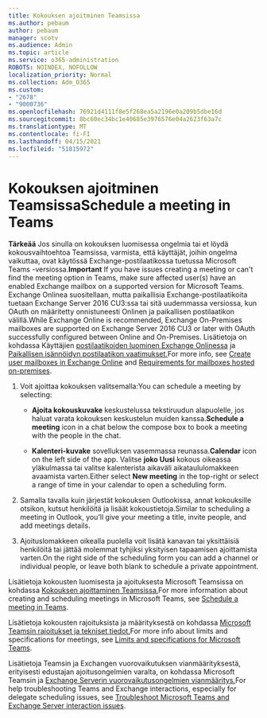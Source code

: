 ```yaml
---
title: Kokouksen ajoitminen Teamsissa
ms.author: pebaum
author: pebaum
manager: scotv
ms.audience: Admin
ms.topic: article
ms.service: o365-administration
ROBOTS: NOINDEX, NOFOLLOW
localization_priority: Normal
ms.collection: Adm_O365
ms.custom:
- "2678"
- "9000736"
ms.openlocfilehash: 76921d4111f8e5f268ea5a2196e0a209b5dbe16d
ms.sourcegitcommit: 8bc60ec34bc1e40685e3976576e04a2623f63a7c
ms.translationtype: MT
ms.contentlocale: fi-FI
ms.lasthandoff: 04/15/2021
ms.locfileid: "51815972"
---
```

# <a name="schedule-a-meeting-in-teams"></a><span data-ttu-id="f621b-102">Kokouksen ajoitminen Teamsissa</span><span class="sxs-lookup"><span data-stu-id="f621b-102">Schedule a meeting in Teams</span></span>

<span data-ttu-id="f621b-103">**Tärkeää** Jos sinulla on kokouksen luomisessa ongelmia tai et löydä kokousvaihtoehtoa Teamsissa, varmista, että käyttäjät, joihin ongelma vaikuttaa, ovat käytössä Exchange-postilaatikossa tuetussa Microsoft Teams -versiossa.</span><span class="sxs-lookup"><span data-stu-id="f621b-103">**Important** If you have issues creating a meeting or can't find the meeting option in Teams, make sure affected user(s) have an enabled Exchange mailbox on a supported version for Microsoft Teams.</span></span> <span data-ttu-id="f621b-104">Exchange Onlinea suositellaan, mutta paikallisia Exchange-postilaatikoita tuetaan Exchange Server 2016 CU3:ssa tai sitä uudemmassa versiossa, kun OAuth on määritetty onnistuneesti Onlinen ja paikallisen postilaatikon välillä.</span><span class="sxs-lookup"><span data-stu-id="f621b-104">While Exchange Online is recommended, Exchange On-Premises mailboxes are supported on Exchange Server 2016 CU3 or later with OAuth successfully configured between Online and On-Premises.</span></span> <span data-ttu-id="f621b-105">Lisätietoja on kohdassa Käyttäjien [postilaatikoiden luominen Exchange Onlinessa](https://docs.microsoft.com/exchange/recipients-in-exchange-online/create-user-mailboxes) ja [Paikallisen isännöidyn postilaatikon vaatimukset.](https://docs.microsoft.com/microsoftteams/exchange-teams-interact#requirements-for-mailboxes-hosted-on-premises)</span><span class="sxs-lookup"><span data-stu-id="f621b-105">For more info, see [Create user mailboxes in Exchange Online](https://docs.microsoft.com/exchange/recipients-in-exchange-online/create-user-mailboxes) and [Requirements for mailboxes hosted on-premises](https://docs.microsoft.com/microsoftteams/exchange-teams-interact#requirements-for-mailboxes-hosted-on-premises).</span></span> 

1. <span data-ttu-id="f621b-106">Voit ajoittaa kokouksen valitsemalla:</span><span class="sxs-lookup"><span data-stu-id="f621b-106">You can schedule a meeting by selecting:</span></span>

    - <span data-ttu-id="f621b-107">**Ajoita kokouskuvake** keskustelussa tekstiruudun alapuolelle, jos haluat varata kokouksen keskustelun muiden kanssa.</span><span class="sxs-lookup"><span data-stu-id="f621b-107">**Schedule a meeting** icon in a chat below the compose box to book a meeting with the people in the chat.</span></span>

    - <span data-ttu-id="f621b-108">**Kalenteri-kuvake** sovelluksen vasemmassa reunassa.</span><span class="sxs-lookup"><span data-stu-id="f621b-108">**Calendar** icon on the left side of the app.</span></span> <span data-ttu-id="f621b-109">Valitse **joko Uusi** kokous oikeassa yläkulmassa tai valitse kalenterista aikaväli aikataululomakkeen avaamista varten.</span><span class="sxs-lookup"><span data-stu-id="f621b-109">Either select **New meeting** in the top-right or select a range of time in your calendar to open a scheduling form.</span></span>

2. <span data-ttu-id="f621b-110">Samalla tavalla kuin järjestät kokouksen Outlookissa, annat kokouksille otsikon, kutsut henkilöitä ja lisäät kokoustietoja.</span><span class="sxs-lookup"><span data-stu-id="f621b-110">Similar to scheduling a meeting in Outlook, you'll give your meeting a title, invite people, and add meetings details.</span></span>

3. <span data-ttu-id="f621b-111">Ajoituslomakkeen oikealla puolella voit lisätä kanavan tai yksittäisiä henkilöitä tai jättää molemmat tyhjiksi yksityisen tapaamisen ajoittamista varten.</span><span class="sxs-lookup"><span data-stu-id="f621b-111">On the right side of the scheduling form you can add a channel or individual people, or leave both blank to schedule a private appointment.</span></span>

<span data-ttu-id="f621b-112">Lisätietoja kokousten luomisesta ja ajoituksesta Microsoft Teamsissa on kohdassa [Kokouksen ajoittaminen Teamsissa.](https://support.office.com/article/Schedule-a-meeting-in-Teams-943507a9-8583-4c58-b5d2-8ec8265e04e5)</span><span class="sxs-lookup"><span data-stu-id="f621b-112">For more information about creating and scheduling meetings in Microsoft Teams, see [Schedule a meeting in Teams](https://support.office.com/article/Schedule-a-meeting-in-Teams-943507a9-8583-4c58-b5d2-8ec8265e04e5).</span></span>

<span data-ttu-id="f621b-113">Lisätietoja kokousten rajoituksista ja määrityksestä on kohdassa [Microsoft Teamsin rajoitukset ja tekniset tiedot.](https://docs.microsoft.com/microsoftteams/limits-specifications-teams#meetings-and-calls)</span><span class="sxs-lookup"><span data-stu-id="f621b-113">For more info about limits and specifications for meetings, see [Limits and specifications for Microsoft Teams](https://docs.microsoft.com/microsoftteams/limits-specifications-teams#meetings-and-calls).</span></span>

<span data-ttu-id="f621b-114">Lisätietoja Teamsin ja Exchangen vuorovaikutuksen vianmäärityksestä, erityisesti edustajan ajoitusongelmien varalta, on kohdassa Microsoft Teamsin ja [Exchange Serverin vuorovaikutusongelmien vianmääritys.](https://docs.microsoft.com/microsoftteams/troubleshoot/known-issues/teams-exchange-interaction-issue)</span><span class="sxs-lookup"><span data-stu-id="f621b-114">For help troubleshooting Teams and Exchange interactions, especially for delegate scheduling issues, see [Troubleshoot Microsoft Teams and Exchange Server interaction issues](https://docs.microsoft.com/microsoftteams/troubleshoot/known-issues/teams-exchange-interaction-issue).</span></span>